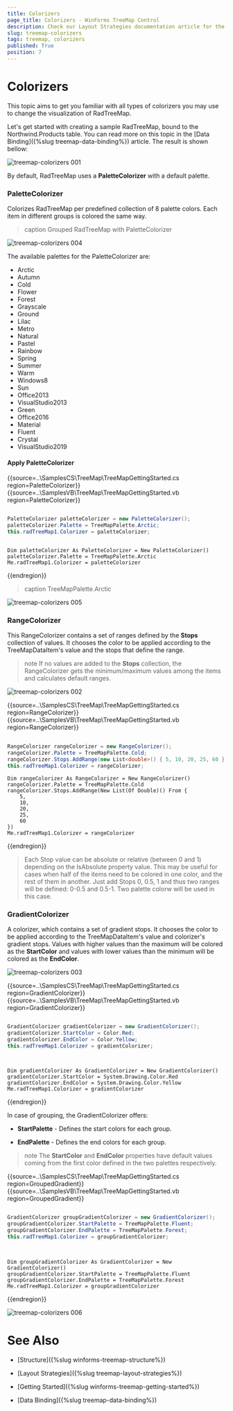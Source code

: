 ```yaml
---
title: Colorizers
page_title: Colorizers - WinForms TreeMap Control
description: Check our Layout Strategies documentation article for the RadTreeMap WinForms control.
slug: treemap-colorizers
tags: treemap, colorizers
published: True
position: 7
---
```


# Colorizers

This topic aims to get you familiar with all types of colorizers you may use to change the visualization of RadTreeMap. 

Let's get started with creating a sample RadTreeMap, bound to the Northwind.Products table. You can read more on this topic in the [Data Binding]({%slug treemap-data-binding%}) article. The result is shown bellow: 

![treemap-colorizers 001](images/treemap-colorizers001.png)

By default, RadTreeMap uses a **PaletteColorizer** with a default palette.

### PaletteColorizer

Colorizes RadTreeMap per predefined collection of 8 palette colors. Each item in different groups is colored the same way.

>caption Grouped RadTreeMap with PaletteColorizer

![treemap-colorizers 004](images/treemap-colorizers004.png)

The available palettes for the PaletteColorizer are:

* Arctic
* Autumn
* Cold
* Flower
* Forest
* Grayscale
* Ground
* Lilac
* Metro
* Natural
* Pastel
* Rainbow
* Spring
* Summer
* Warm
* Windows8
* Sun
* Office2013
* VisualStudio2013
* Green
* Office2016
* Material
* Fluent
* Crystal
* VisualStudio2019

#### Apply PaletteColorizer

{{source=..\SamplesCS\TreeMap\TreeMapGettingStarted.cs region=PaletteColorizer}} 
{{source=..\SamplesVB\TreeMap\TreeMapGettingStarted.vb region=PaletteColorizer}} 

````C#

PaletteColorizer paletteColorizer = new PaletteColorizer();
paletteColorizer.Palette = TreeMapPalette.Arctic;
this.radTreeMap1.Colorizer = paletteColorizer;        

````
````VB.NET

Dim paletteColorizer As PaletteColorizer = New PaletteColorizer()
paletteColorizer.Palette = TreeMapPalette.Arctic
Me.radTreeMap1.Colorizer = paletteColorizer

````

{{endregion}}

>caption TreeMapPalette.Arctic

![treemap-colorizers 005](images/treemap-colorizers005.png)

### RangeColorizer

This RangeColorizer contains a set of ranges defined by the **Stops** collection of values. It chooses the color to be applied according to the TreeMapDataItem's value and the stops that define the range.

>note If no values are added to the **Stops** collection, the RangeColorizer gets the minimum/maximum values among the items and calculates default ranges.

![treemap-colorizers 002](images/treemap-colorizers002.png)

{{source=..\SamplesCS\TreeMap\TreeMapGettingStarted.cs region=RangeColorizer}} 
{{source=..\SamplesVB\TreeMap\TreeMapGettingStarted.vb region=RangeColorizer}} 

````C#
            
RangeColorizer rangeColorizer = new RangeColorizer();
rangeColorizer.Palette = TreeMapPalette.Cold;
rangeColorizer.Stops.AddRange(new List<double>() { 5, 10, 20, 25, 60 });
this.radTreeMap1.Colorizer = rangeColorizer; 

````
````VB.NET
Dim rangeColorizer As RangeColorizer = New RangeColorizer()
rangeColorizer.Palette = TreeMapPalette.Cold
rangeColorizer.Stops.AddRange(New List(Of Double)() From {
    5,
    10,
    20,
    25,
    60
})
Me.radTreeMap1.Colorizer = rangeColorizer

````

{{endregion}}

>Each Stop value can be absolute or relative (between 0 and 1) depending on the IsAbsolute property value. This may be useful for cases when half of the items need to be colored in one color, and the rest of them in another. Just add Stops 0, 0.5, 1 and thus two ranges will be defined: 0-0.5 and 0.5-1. Two palette colorw will be used in this case.

### GradientColorizer

A colorizer, which contains a set of gradient stops. It chooses the color to be applied according to the TreeMapDataItem's value and colorizer's gradient stops. Values with higher values than the maximum will be colored as the **StartColor** and values with lower values than the minimum will be colored as the **EndColor**.  

![treemap-colorizers 003](images/treemap-colorizers003.png)

{{source=..\SamplesCS\TreeMap\TreeMapGettingStarted.cs region=GradientColorizer}} 
{{source=..\SamplesVB\TreeMap\TreeMapGettingStarted.vb region=GradientColorizer}} 

````C#

GradientColorizer gradientColorizer = new GradientColorizer();
gradientColorizer.StartColor = Color.Red;
gradientColorizer.EndColor = Color.Yellow;
this.radTreeMap1.Colorizer = gradientColorizer;         
 
````
````VB.NET

Dim gradientColorizer As GradientColorizer = New GradientColorizer()
gradientColorizer.StartColor = System.Drawing.Color.Red
gradientColorizer.EndColor = System.Drawing.Color.Yellow
Me.radTreeMap1.Colorizer = gradientColorizer

````

{{endregion}} 

In case of grouping, the GradientColorizer offers:

* **StartPalette** - Defines the start colors for each group.

* **EndPalette** - Defines the end colors for each group.

>note The **StartColor** and **EndColor** properties have default values coming from the first color defined in the two palettes respectively.

{{source=..\SamplesCS\TreeMap\TreeMapGettingStarted.cs region=GroupedGradient}} 
{{source=..\SamplesVB\TreeMap\TreeMapGettingStarted.vb region=GroupedGradient}} 

````C#

GradientColorizer groupGradientColorizer = new GradientColorizer();
groupGradientColorizer.StartPalette = TreeMapPalette.Fluent;
groupGradientColorizer.EndPalette = TreeMapPalette.Forest;
this.radTreeMap1.Colorizer = groupGradientColorizer;       
 
````
````VB.NET

Dim groupGradientColorizer As GradientColorizer = New GradientColorizer()
groupGradientColorizer.StartPalette = TreeMapPalette.Fluent
groupGradientColorizer.EndPalette = TreeMapPalette.Forest
Me.radTreeMap1.Colorizer = groupGradientColorizer

````

{{endregion}} 

![treemap-colorizers 006](images/treemap-colorizers006.png)
 
 
# See Also

* [Structure]({%slug winforms-treemap-structure%}) 

* [Layout Strategies]({%slug treemap-layout-strategies%})

* [Getting Started]({%slug winforms-treemap-getting-started%})

* [Data Binding]({%slug treemap-data-binding%})

